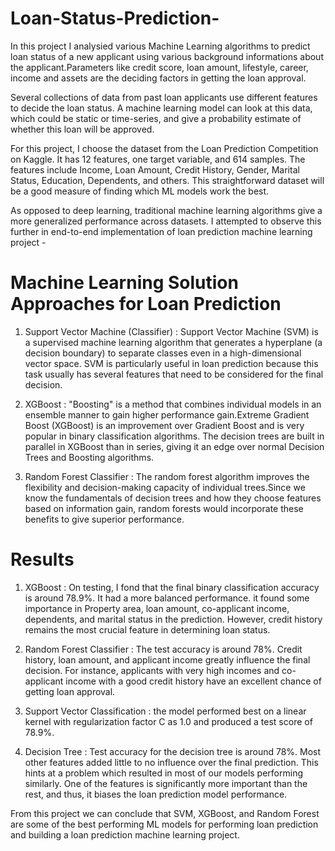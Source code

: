 # Loan-Status-Prediction-
In this project I analysied various Machine Learning algorithms to predict loan status of a new applicant using various background informations about the applicant.Parameters like credit score, loan amount, lifestyle, career, income and assets are the deciding factors in getting the loan approval.

Several collections of data from past loan applicants use different features to decide the loan status. A machine learning model can look at this data, which could be static or time-series, and give a probability estimate of whether this loan will be approved.

For this project, I choose the dataset from the Loan Prediction Competition on Kaggle. It has 12 features, one target variable, and 614 samples. The features include Income, Loan Amount, Credit History, Gender, Marital Status, Education, Dependents, and others. This straightforward dataset will be a good measure of finding which ML models work the best.

As opposed to deep learning, traditional machine learning algorithms give a more generalized performance across datasets. I attempted to observe this further in end-to-end implementation of loan prediction machine learning project -

# Machine Learning Solution Approaches for Loan Prediction

1. Support Vector Machine (Classifier) : Support Vector Machine (SVM) is a supervised machine learning algorithm that generates a hyperplane (a decision boundary) to separate classes even in a high-dimensional vector space. SVM is particularly useful in loan prediction because this task usually has several features that need to be considered for the final decision.

2. XGBoost : "Boosting" is a method that combines individual models in an ensemble manner to gain higher performance gain.Extreme Gradient Boost (XGBoost) is an improvement over Gradient Boost and is very popular in binary classification algorithms. The decision trees are built in parallel in XGBoost than in series, giving it an edge over normal Decision Trees and Boosting algorithms.

3. Random Forest Classifier : The random forest algorithm improves the flexibility and decision-making capacity of individual trees.Since we know the fundamentals of decision trees and how they choose features based on information gain, random forests would incorporate these benefits to give superior performance.


 # Results

 1. XGBoost : On testing, I fond that the final binary classification accuracy is around 78.9%. It had a more balanced performance. it found some importance in Property area, loan amount, co-applicant income, dependents, and marital status  in the prediction. However, credit history remains the most crucial feature in determining loan status.

 2. Random Forest Classifier : The test accuracy is around 78%. Credit history, loan amount, and applicant income greatly influence the final decision. For instance, applicants with very high incomes and co-applicant income with a good credit history have an excellent chance of getting loan approval.

 3. Support Vector Classification : the model performed best on a linear kernel with regularization factor C as 1.0 and produced a test score of 78.9%.

 4. Decision Tree : Test accuracy for the decision tree is around 78%. Most other features added little to no influence over the final prediction. This hints at a problem which resulted in most of our models performing similarly. One of the features is significantly more important than the rest, and thus, it biases the loan prediction model performance.

From this project we can conclude that SVM, XGBoost, and Random Forest are some of the best performing ML models for performing loan prediction and building a loan prediction machine learning project.
